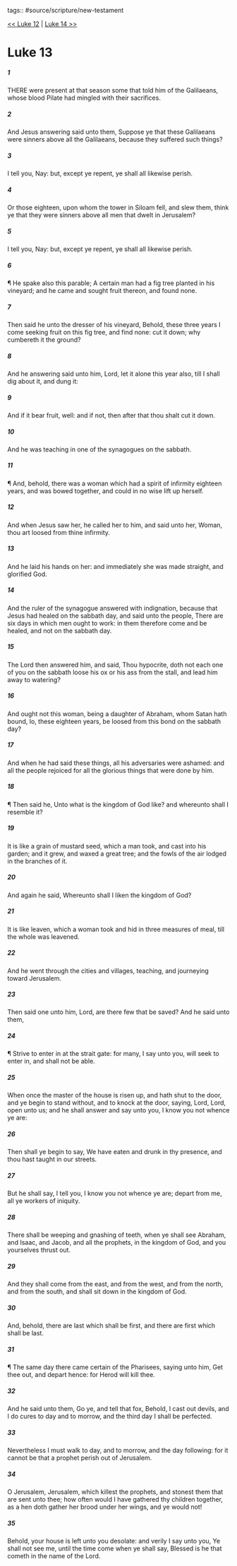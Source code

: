 tags:: #source/scripture/new-testament

[<< Luke 12](/new-testament/03_Luke/Luke_12.md) | [Luke 14 >>](/new-testament/03_Luke/Luke_14.md)

# Luke 13

##### 1

THERE were present at that season some that told him of the Galilaeans, whose blood Pilate had mingled with their sacrifices.

##### 2

And Jesus answering said unto them, Suppose ye that these Galilaeans were sinners above all the Galilaeans, because they suffered such things?

##### 3

I tell you, Nay: but, except ye repent, ye shall all likewise perish.

##### 4

Or those eighteen, upon whom the tower in Siloam fell, and slew them, think ye that they were sinners above all men that dwelt in Jerusalem?

##### 5

I tell you, Nay: but, except ye repent, ye shall all likewise perish.

##### 6

¶ He spake also this parable; A certain man had a fig tree planted in his vineyard; and he came and sought fruit thereon, and found none.

##### 7

Then said he unto the dresser of his vineyard, Behold, these three years I come seeking fruit on this fig tree, and find none: cut it down; why cumbereth it the ground?

##### 8

And he answering said unto him, Lord, let it alone this year also, till I shall dig about it, and dung it:

##### 9

And if it bear fruit, well: and if not, then after that thou shalt cut it down.

##### 10

And he was teaching in one of the synagogues on the sabbath.

##### 11

¶ And, behold, there was a woman which had a spirit of infirmity eighteen years, and was bowed together, and could in no wise lift up herself.

##### 12

And when Jesus saw her, he called her to him, and said unto her, Woman, thou art loosed from thine infirmity.

##### 13

And he laid his hands on her: and immediately she was made straight, and glorified God.

##### 14

And the ruler of the synagogue answered with indignation, because that Jesus had healed on the sabbath day, and said unto the people, There are six days in which men ought to work: in them therefore come and be healed, and not on the sabbath day.

##### 15

The Lord then answered him, and said, Thou hypocrite, doth not each one of you on the sabbath loose his ox or his ass from the stall, and lead him away to watering?

##### 16

And ought not this woman, being a daughter of Abraham, whom Satan hath bound, lo, these eighteen years, be loosed from this bond on the sabbath day?

##### 17

And when he had said these things, all his adversaries were ashamed: and all the people rejoiced for all the glorious things that were done by him.

##### 18

¶ Then said he, Unto what is the kingdom of God like? and whereunto shall I resemble it?

##### 19

It is like a grain of mustard seed, which a man took, and cast into his garden; and it grew, and waxed a great tree; and the fowls of the air lodged in the branches of it.

##### 20

And again he said, Whereunto shall I liken the kingdom of God?

##### 21

It is like leaven, which a woman took and hid in three measures of meal, till the whole was leavened.

##### 22

And he went through the cities and villages, teaching, and journeying toward Jerusalem.

##### 23

Then said one unto him, Lord, are there few that be saved? And he said unto them,

##### 24

¶ Strive to enter in at the strait gate: for many, I say unto you, will seek to enter in, and shall not be able.

##### 25

When once the master of the house is risen up, and hath shut to the door, and ye begin to stand without, and to knock at the door, saying, Lord, Lord, open unto us; and he shall answer and say unto you, I know you not whence ye are:

##### 26

Then shall ye begin to say, We have eaten and drunk in thy presence, and thou hast taught in our streets.

##### 27

But he shall say, I tell you, I know you not whence ye are; depart from me, all ye workers of iniquity.

##### 28

There shall be weeping and gnashing of teeth, when ye shall see Abraham, and Isaac, and Jacob, and all the prophets, in the kingdom of God, and you yourselves thrust out.

##### 29

And they shall come from the east, and from the west, and from the north, and from the south, and shall sit down in the kingdom of God.

##### 30

And, behold, there are last which shall be first, and there are first which shall be last.

##### 31

¶ The same day there came certain of the Pharisees, saying unto him, Get thee out, and depart hence: for Herod will kill thee.

##### 32

And he said unto them, Go ye, and tell that fox, Behold, I cast out devils, and I do cures to day and to morrow, and the third day I shall be perfected.

##### 33

Nevertheless I must walk to day, and to morrow, and the day following: for it cannot be that a prophet perish out of Jerusalem.

##### 34

O Jerusalem, Jerusalem, which killest the prophets, and stonest them that are sent unto thee; how often would I have gathered thy children together, as a hen doth gather her brood under her wings, and ye would not!

##### 35

Behold, your house is left unto you desolate: and verily I say unto you, Ye shall not see me, until the time come when ye shall say, Blessed is he that cometh in the name of the Lord.
